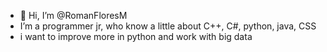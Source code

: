- 👋 Hi, I’m @RomanFloresM
- I’m a programmer jr, who know a little about C++, C#, python, java, CSS
- i want to improve more in python and work with big data 

<!---
RomanFloresM/RomanFloresM is a ✨ special ✨ repository because its `README.md` (this file) appears on your GitHub profile.
You can click the Preview link to take a look at your changes.
--->
